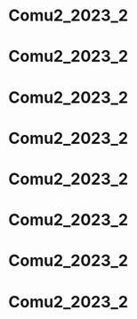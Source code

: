# Comu2_2023_2
# Comu2_2023_2
# Comu2_2023_2
# Comu2_2023_2
# Comu2_2023_2
# Comu2_2023_2
# Comu2_2023_2
# Comu2_2023_2
